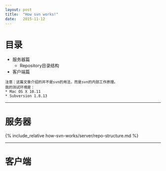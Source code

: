 ```yaml
---
layout: post
title:  "How svn works!"
date:   2015-11-12
---
```


# 目录

* 服务器篇
    * Repository目录结构
* 客户端篇

```
注意：这篇文章介绍的并不是svn的用法，而是svn的内部工作原理。
我的测试环境是：
* Mac OS X 10.11
* Subversion 1.8.13
```

***
# 服务器

{% include_relative how-svn-works/server/repo-structure.md %}

***
# 客户端